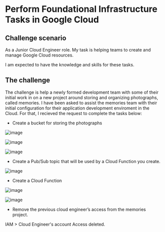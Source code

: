 # Perform Foundational Infrastructure Tasks in Google Cloud

## Challenge scenario

As a Junior Cloud Engineer role. My task is helping teams to create and manage Google Cloud resources.

I am expected to have the knowledge and skills for these tasks.

## The challenge

The challenge is help a newly formed development team with some of their initial work in on a new project around storing and organizing photographs, called memories. 
I have been asked to assist the memories team with their initial configuration for their application development enviroment in the Cloud. For that, I recieved the request to complete the tasks below:


- Create a bucket for storing the photographs
  
![image](https://github.com/moniquecardoso25/GoogleCloud-ProfessionalArchitect/assets/140358716/b0e56f00-36f6-4c3c-8a93-8918e8f2e12d)

![image](https://github.com/moniquecardoso25/GoogleCloud-ProfessionalArchitect/assets/140358716/23e7f4d6-54e5-4bb0-8964-cb5e27edb032)

![image](https://github.com/moniquecardoso25/GoogleCloud-ProfessionalArchitect/assets/140358716/0bb87369-fecc-490c-a5c1-701d1bf8aa8b)


- Create a Pub/Sub topic that will be used by a Cloud Function you create.
 
![image](https://github.com/moniquecardoso25/GoogleCloud-ProfessionalArchitect/assets/140358716/342a33b2-8ed1-4051-b4f0-4a6e61a10af9)


- Create a Cloud Function
  
![image](https://github.com/moniquecardoso25/GoogleCloud-ProfessionalArchitect/assets/140358716/a6abdc1e-85c0-4f01-b67b-ab24fc9d0590)

![image](https://github.com/moniquecardoso25/GoogleCloud-ProfessionalArchitect/assets/140358716/bb6d960b-9f57-4e44-a213-7f2eaa105a09)


- Remove the previous cloud engineer’s access from the memories project.

IAM > Cloud Engineer's account Access deleted.

